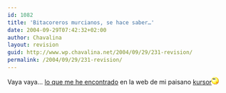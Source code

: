 ```yaml
---
id: 1082
title: 'Bitacoreros murcianos, se hace saber…'
date: 2004-09-29T07:42:32+02:00
author: Chavalina
layout: revision
guid: http://www.wp.chavalina.net/2004/09/29/231-revision/
permalink: /2004/09/29/231-revision/
---
```

Vaya vaya… <a href="http://www.kusor.net/blog/581/" target="_blank">lo que me he encontrado</a> en la web de mi paisano <a href="http://www.kusor.net/blog/" target="_blank">kursor</a>![emo](/imagenes/emoticonos/pensativo.gif)